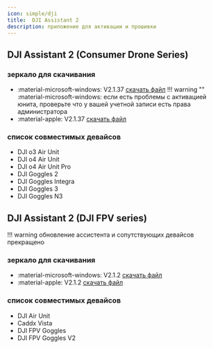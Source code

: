 ```yaml
---
icon: simple/dji
title:  DJI Assistant 2 
description: приложение для активации и прошивки
---
```

## DJI Assistant 2 (Consumer Drone Series)

### зеркало для скачивания
* :material-microsoft-windows: V2.1.37 <a href="https://djifpvdocs.b-cdn.net/DJI%20Assistant%202(Consumer%20Drones%20Series)%202.1.37.zip" target="_blank">скачать файл</a>
!!! warning ""
    :material-microsoft-windows: если есть проблемы с активацией юнита, проверьте что у вашей учетной записи есть права администратора
* :material-apple: V2.1.37 <a href="https://djifpvdocs.b-cdn.net/DJI%20Assistant%202(Consumer%20Drones%20Series)%202.1.37.pkg" target="_blank">скачать файл</a>

### список совместимых девайсов
- DJI o3 Air Unit
- DJI o4 Air Unit
- DJI o4 Air Unit Pro
- DJI Goggles 2
- DJI Goggles Integra
- DJI Goggles 3
- DJI Goggles N3

## DJI Assistant 2 (DJI FPV series)
!!! warning 
    обновление ассистента и сопутствующих девайсов прекращено

### зеркало для скачивания
* :material-microsoft-windows: V2.1.2 <a href="https://djifpvdocs.b-cdn.net/DJI%2BAssistant%2B2%2B(DJI%2BFPV%2Bseries)%2B2.1.2.zip" target="_blank">скачать файл</a>
* :material-apple: V2.1.2 <a href="https://djifpvdocs.b-cdn.net/DJI%2BAssistant%2B2%2B(DJI%2BFPV%2Bseries)%2B2.1.2.pkg" target="_blank">скачать файл</a>

### список совместимых девайсов
- DJI Air Unit
- Caddx Vista
- DJI FPV Goggles
- DJI FPV Goggles V2

